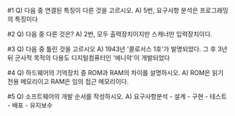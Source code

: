 #1 Q) 다음 중 연결된 특징이 다른 것을 고르시오.
A) 5번, 요구사항 분석은 프로그래밍의 특징이다

#2 Q) 다음 중 다른 것은?
A) 2번, 모두 출력장치이지만 스캐너만 입력장치이다.

#3 Q) 다음 중 틀린 것을 고르시오
A) 1943년 '콜로서스 1호'가 발명되었다. 그 후 3년뒤 군사적 목적의 다용도 디지털컴퓨터인 '에니악'이 개발되었다

#4 Q) 하드웨어의 기억장치 중 ROM과 RAM의 차이를 설명하시오.
A) ROM은 읽기 전용 메모리이고 RAM은 임의 접근 메모리이다.

#5 Q) 소프트웨어의 개발 순서를 작성하시오.
A) 요구사항분석 - 설계 - 구현 - 테스트 - 배포 - 유지보수
